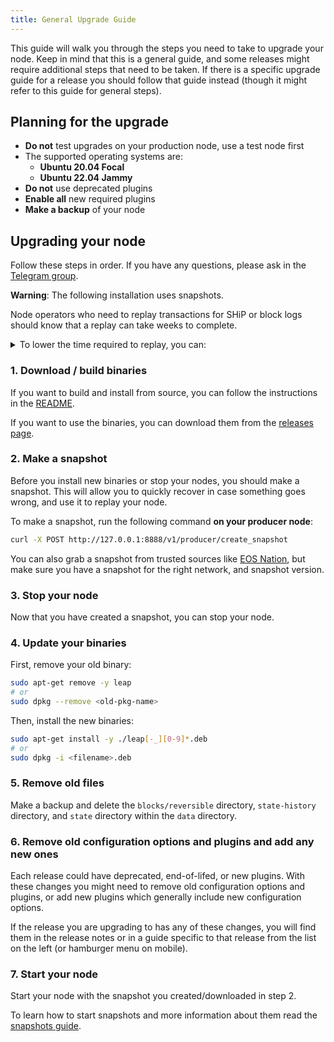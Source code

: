 ```yaml
---
title: General Upgrade Guide
---
```


This guide will walk you through the steps you need to take to upgrade your node.
Keep in mind that this is a general guide, and some releases might require additional steps that need
to be taken. If there is a specific upgrade guide for a release you should follow that guide instead (though it might 
refer to this guide for general steps).

## Planning for the upgrade

- **Do not** test upgrades on your production node, use a test node first
- The supported operating systems are:
  - **Ubuntu 20.04 Focal**
  - **Ubuntu 22.04 Jammy**
- **Do not** use deprecated plugins
- **Enable all** new required plugins
- **Make a backup** of your node


## Upgrading your node

Follow these steps in order. If you have any questions, please ask in the [Telegram group](https://t.me/AntelopeIO).

**Warning**: The following installation uses snapshots. 

Node operators who need to replay transactions for SHiP or block logs should know that a replay can take weeks to complete.

<details>
  <summary>To lower the time required to replay, you can:</summary>

- Raise `-–sync-fetch-span` while replaying (revert back to default after replay for stability!)
- Use peers with a full `blocks.log` only
- Keep your `p2p-peer-address` list short, only with the closest nodes
- You can quickly sync from a single peer located in the same datacenter, even if it is not on the same version
  - You can do the same on the same machine, but you will need new `/blocks` and `/state` directories + more NVMe space
- You can simply copy the `blocks.log` from another machine if it is compatible

#### List of peer nodes with blocks.log files extending to genesis:
```bash
EOS:
eos.seed.eosnation.io:9876
peer1.eosphere.io:9876
peer2.eosphere.io:9876
p2p.genereos.io:9876

EOS Jungle4 Testnet:
peer1-jungle4.eosphere.io:9876
jungle4.seed.eosnation.io:9876
jungle4.genereos.io:9876
jungle.p2p.eosusa.io:9883
```

</details>


### 1. Download / build binaries

If you want to build and install from source, you can follow the instructions in the [README](https://github.com/AntelopeIO/leap#build-and-install-from-source).

If you want to use the binaries, you can download them from the [releases page](https://github.com/AntelopeIO/leap/releases).

### 2. Make a snapshot

Before you install new binaries or stop your nodes, you should make a snapshot. 
This will allow you to quickly recover in case something goes wrong, and use it to replay your node.

To make a snapshot, run the following command **on your producer node**:

```bash
curl -X POST http://127.0.0.1:8888/v1/producer/create_snapshot
```

You can also grab a snapshot from trusted sources like [EOS Nation](https://snapshots.eosnation.io/), but make
sure you have a snapshot for the right network, and snapshot version.


### 3. Stop your node

Now that you have created a snapshot, you can stop your node.

### 4. Update your binaries

First, remove your old binary:

```bash
sudo apt-get remove -y leap
# or 
sudo dpkg --remove <old-pkg-name>
```

Then, install the new binaries:

```bash 
sudo apt-get install -y ./leap[-_][0-9]*.deb
# or
sudo dpkg -i <filename>.deb
```

### 5. Remove old files

Make a backup and delete the `blocks/reversible` directory, `state-history` directory, and `state` directory 
within the `data` directory.

### 6. Remove old configuration options and plugins and add any new ones

Each release could have deprecated, end-of-lifed, or new plugins. 
With these changes you might need to remove old configuration options and plugins, or add new plugins which 
generally include new configuration options.

If the release you are upgrading to has any of these changes, you will find them in the release notes or 
in a guide specific to that release from the list on the left (or hamburger menu on mobile).

### 7. Start your node

Start your node with the snapshot you created/downloaded in step 2.

To learn how to start snapshots and more information about them read the [snapshots guide](../10_getting-started/50_snapshots.md).





